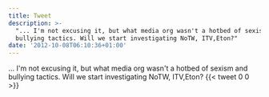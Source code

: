 ```yaml
---
title: Tweet
description: >-
  "... I'm not excusing it, but what media org wasn't a hotbed of sexism and
  bullying tactics. Will we start investigating NoTW, ITV,Eton?"
date: '2012-10-08T06:10:36+01:00'
---
```

... I'm not excusing it, but what media org wasn't a hotbed of sexism and bullying tactics. Will we start investigating NoTW, ITV,Eton?
      {{< tweet 0 0 >}}
    
